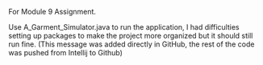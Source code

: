 For Module 9 Assignment.

Use A_Garment_Simulator.java to run the application, I had difficulties setting up packages to make the project more organized but it should still run fine.
(This message was added directly in GitHub, the rest of the code was pushed from Intellij to Github)
